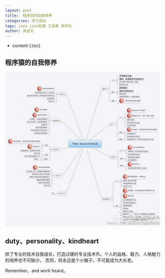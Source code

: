 ```yaml
---
layout: post
title:  程序员的自我修养
categories: 学习成长
tags: java json处理 工具类 序列化
author: 郭金文
---
```

* content
{:toc}

## 程序猿的自我修养

![](/images/skeeterfly/程序员的自我修养.jpg)






## duty、personality、kindheart

  除了专业的技术自我成长，打造过硬的专业技术外。个人的品格、毅力、人格魅力的培养也不可缺少。
  否则，将永远是个小猴子，不可能成为大长老。

  Remember，and  work heard。


  
